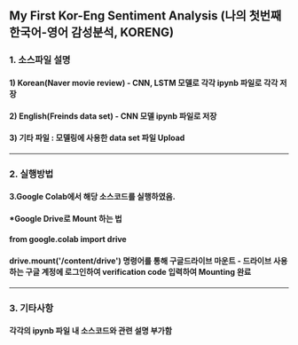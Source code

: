 ## My First Kor-Eng Sentiment Analysis (나의 첫번째 한국어-영어 감성분석, KORENG)

### 1. 소스파일 설명
#### 1) Korean(Naver movie review) - CNN, LSTM 모델로 각각 ipynb 파일로 각각 저장
#### 2) English(Freinds data set) - CNN 모델 ipynb 파일로 저장
#### 3) 기타 파일 : 모델링에 사용한 data set 파일 Upload
--------------------------------------------------------------------------------------------------------------------------------------------------------------
### 2. 실행방법
#### 3.Google Colab에서 해당 소스코드를 실행하였음.
#### *Google Drive로 Mount 하는 법
#### from google.colab import drive      
#### drive.mount('/content/drive') 명령어를 통해 구글드라이브 마운트 - 드라이브 사용하는 구글 계정에 로그인하여 verification code 입력하여 Mounting 완료
--------------------------------------------------------------------------------------------------------------------------------------------------------------
### 3. 기타사항
#### 각각의 ipynb 파일 내 소스코드와 관련 설명 부가함

